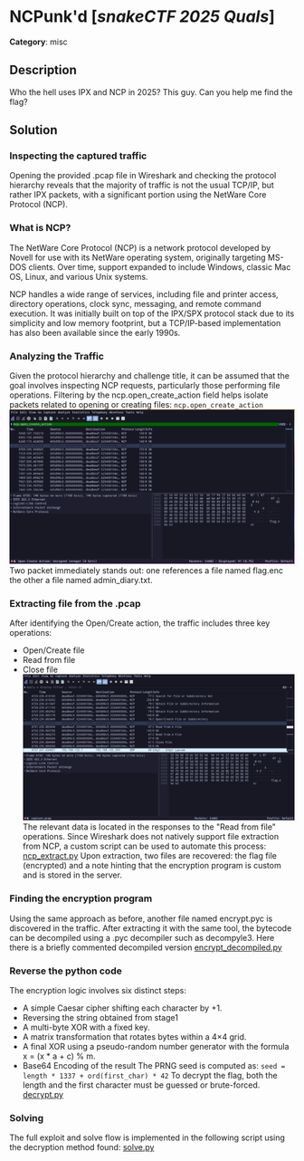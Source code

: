 # NCPunk'd [_snakeCTF 2025 Quals_]

**Category**: misc

## Description

Who the hell uses IPX and NCP in 2025? This guy. Can you help me find the flag?

## Solution

### Inspecting the captured traffic
Opening the provided .pcap file in Wireshark and checking the protocol hierarchy reveals that the majority of traffic is not the usual TCP/IP, but rather IPX packets, with a significant portion using the NetWare Core Protocol (NCP).

### What is NCP?
The NetWare Core Protocol (NCP) is a network protocol developed by Novell for use with its NetWare operating system, originally targeting MS-DOS clients. Over time, support expanded to include Windows, classic Mac OS, Linux, and various Unix systems.

NCP handles a wide range of services, including file and printer access, directory operations, clock sync, messaging, and remote command execution. It was initially built on top of the IPX/SPX protocol stack due to its simplicity and low memory footprint, but a TCP/IP-based implementation has also been available since the early 1990s.

### Analyzing the Traffic
Given the protocol hierarchy and challenge title, it can be assumed that the goal involves inspecting NCP requests, particularly those performing file operations. Filtering by the ncp.open_create_action field helps isolate packets related to opening or creating files:
`ncp.open_create_action`
![Filter](images/flag_packet.png)
Two packet immediately stands out: one references a file named flag.enc the other a file named admin_diary.txt.

### Extracting file from the .pcap
After identifying the Open/Create action, the traffic includes three key operations:
   - Open/Create file 
   - Read from file
   - Close file
![Operations](images/operations.png)
The relevant data is located in the responses to the "Read from file" operations. Since Wireshark does not natively support file extraction from NCP, a custom script can be used to automate this process:
[ncp_extract.py](attachments/ncp_extract.py)
Upon extraction, two files are recovered: the flag file (encrypted) and a note hinting that the encryption program is custom and is stored in the server.

### Finding the encryption program
Using the same approach as before, another file named encrypt.pyc is discovered in the traffic. After extracting it with the same tool, the bytecode can be decompiled using a .pyc decompiler such as decompyle3.
Here there is a briefly commented decompiled version
[encrypt_decompiled.py](attachments/encrypt_decompiled.py)

### Reverse the python code
The encryption logic involves six distinct steps:
   - A simple Caesar cipher shifting each character by +1.
   - Reversing the string obtained from stage1
   - A multi-byte XOR with a fixed key.
   - A matrix transformation that rotates bytes within a 4×4 grid.
   - A final XOR using a pseudo-random number generator with the formula x = (x * a + c) % m.
   - Base64 Encoding of the result
The PRNG seed is computed as: 
`seed = length * 1337 + ord(first_char) * 42`
To decrypt the flag, both the length and the first character must be guessed or brute-forced.
[decrypt.py](attachments/decrypt.py)

### Solving
The full exploit and solve flow is implemented in the following script using the decryption method found:
[solve.py](attachments/solve.py)